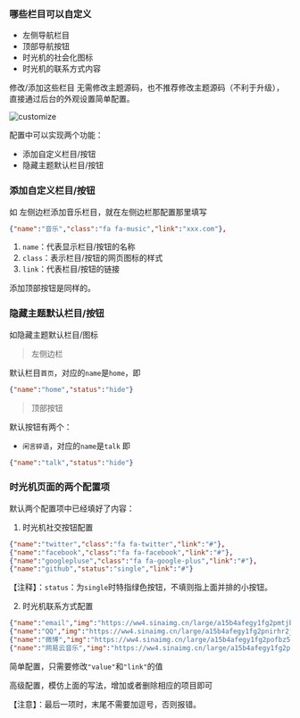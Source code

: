 ### 哪些栏目可以自定义

* 左侧导航栏目
* 顶部导航按钮
* 时光机的社会化图标
* 时光机的联系方式内容

修改/添加这些栏目 无需修改主题源码，也不推荐修改主题源码（不利于升级），直接通过后台的外观设置简单配置。

![customize](https://cdn.ihewro.com/img/customise.png)

配置中可以实现两个功能：
* 添加自定义栏目/按钮
* 隐藏主题默认栏目/按钮

### 添加自定义栏目/按钮

如 左侧边栏添加音乐栏目，就在左侧边栏那配置那里填写
```json
{"name":"音乐","class":"fa fa-music","link":"xxx.com"},
```
1. `name`：代表显示栏目/按钮的名称
2. `class`：表示栏目/按钮的网页图标的样式
3. `link`：代表栏目/按钮的链接

添加顶部按钮是同样的。



### 隐藏主题默认栏目/按钮

如隐藏主题默认栏目/图标

> 左侧边栏

默认栏目`首页`，对应的`name`是`home`，即
```json
{"name":"home","status":"hide"}
```

> 顶部按钮

默认按钮有两个：
* `闲言碎语`，对应的`name`是`talk`
即
```json
{"name":"talk","status":"hide"}
```

### 时光机页面的两个配置项

默认两个配置项中已经填好了内容：

1. 时光机社交按钮配置

```json
{"name":"twitter","class":"fa fa-twitter","link":"#"},
{"name":"facebook","class":"fa fa-facebook","link":"#"},
{"name":"googlepluse","class":"fa fa-google-plus","link":"#"},
{"name":"github","status":"single","link":"#"}
```

【注释】：`status`：为`single`时特指绿色按钮，不填则指上面并排的小按钮。

2. 时光机联系方式配置

```json
{"name":"email","img":"https://ww4.sinaimg.cn/large/a15b4afegy1fg2pmtjbaej201s01s0aw","value":"你的邮箱地址","link":"#"},
{"name":"QQ","img":"https://ww4.sinaimg.cn/large/a15b4afegy1fg2pnirhr2j201s01va9u","value":"你的QQ号","link":"#"},
{"name":"微博","img":"https://ww4.sinaimg.cn/large/a15b4afegy1fg2pofbz5fj201s01swe9","value":"你微博账号","link":"#"},
{"name":"网易云音乐","img":"https://ww4.sinaimg.cn/large/a15b4afegy1fg2pouholzj201s01s0ja","value":"你的网易云账号","link":"#"}
```


简单配置，只需要修改`"value"`和`"link"`的值

高级配置，模仿上面的写法，增加或者删除相应的项目即可

【注意】：最后一项时，末尾不需要加逗号，否则报错。
